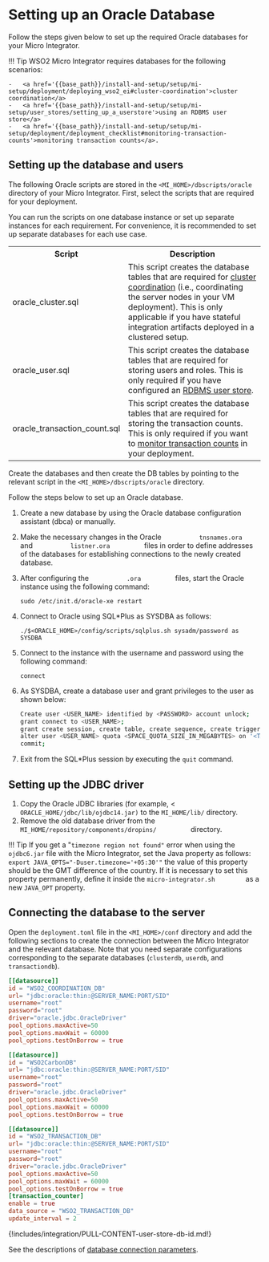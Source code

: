 # Setting up an Oracle Database

Follow the steps given below to set up the required Oracle databases for your Micro Integrator.

!!! Tip
    WSO2 Micro Integrator requires databases for the following scenarios:

    -	<a href='{{base_path}}/install-and-setup/setup/mi-setup/deployment/deploying_wso2_ei#cluster-coordination'>cluster coordination</a>
    -	<a href='{{base_path}}/install-and-setup/setup/mi-setup/user_stores/setting_up_a_userstore'>using an RDBMS user store</a>
    -	<a href='{{base_path}}/install-and-setup/setup/mi-setup/deployment/deployment_checklist#monitoring-transaction-counts'>monitoring transaction counts</a>.

## Setting up the database and users

The following Oracle scripts are stored in the `<MI_HOME>/dbscripts/oracle` directory of your Micro Integrator. First, select the scripts that are required for your deployment.

You can run the scripts on one database instance or set up separate instances for each requirement. For convenience, it is recommended to set up separate databases for each use case.

<table>
	<tr>
		<th>Script</th>
		<th>Description</th>
	</tr>
	<tr>
		<td>oracle_cluster.sql</td>
		<td>This script creates the database tables that are required for <a href='{{base_path}}/install-and-setup/setup/mi-setup/deployment/deploying_wso2_ei/#cluster-coordination'>cluster coordination</a> (i.e., coordinating the server nodes in your VM deployment). This is only applicable if you have stateful integration artifacts deployed in a clustered setup.
        </td>
	</tr>
	<tr>
		<td>oracle_user.sql</td>
		<td>This script creates the database tables that are required for storing users and roles. This is only required if you have configured an <a href='{{base_path}}/install-and-setup/setup/mi-setup/user_stores/setting_up_a_userstore'>RDBMS user store</a>.</td>
	</tr>
	<tr>
		<td>oracle_transaction_count.sql</td>
		<td>This script creates the database tables that are required for storing the transaction counts. This is only required if you want to <a href='{{base_path}}/install-and-setup/setup/mi-setup/deployment/deployment_checklist/#monitoring-transaction-counts'>monitor transaction counts</a> in your deployment.</td>
	</tr>
</table>

Create the databases and then create the DB tables by pointing to the relevant script in the `<MI_HOME>/dbscripts/oracle` directory.

Follow the steps below to set up an Oracle database.

1.  Create a new database by using the Oracle database configuration
    assistant (dbca) or manually.
2.  Make the necessary changes in the Oracle
    `           tnsnames.ora          ` and
    `           listner.ora          ` files in order to define
    addresses of the databases for establishing connections to the newly
    created database.
3.  After configuring the `           .ora          ` files, start the
    Oracle instance using the following command:

     ```
     sudo /etc/init.d/oracle-xe restart
     ```

4.  Connect to Oracle using SQL\*Plus as SYSDBA as follows:

    ```
    ./$<ORACLE_HOME>/config/scripts/sqlplus.sh sysadm/password as SYSDBA
    ```

5.  Connect to the instance with the username and password using the
    following command:

    ```
    connect
    ```

6.  As SYSDBA, create a database user and grant privileges to the user
    as shown below:

    ```bash
    Create user <USER_NAME> identified by <PASSWORD> account unlock;
    grant connect to <USER_NAME>;
    grant create session, create table, create sequence, create trigger to <USER_NAME>;
    alter user <USER_NAME> quota <SPACE_QUOTA_SIZE_IN_MEGABYTES> on '<TABLE_SPACE_NAME>';
    commit;
    ```

7.  Exit from the SQL\*Plus session by executing the `quit` command.

## Setting up the JDBC driver

1.  Copy the Oracle JDBC libraries (for example, \<
    `ORACLE_HOME/jdbc/lib/ojdbc14.jar)` to the `MI_HOME/lib/`
    directory.
2.  Remove the old database driver from the
    `MI_HOME/repository/components/dropins/         `
    directory.

!!! Tip
    If you get a "`timezone region not found"` error when using the `ojdbc6.jar` file with the Micro Integrator, set the Java property as follows: `export JAVA_OPTS="-Duser.timezone='+05:30'"` the value of this property should be the GMT difference of the country. If it is necessary to set this property permanently, define it inside the `micro-integrator.sh        ` as a new `JAVA_OPT` property.

## Connecting the database to the server

Open the `deployment.toml` file in the `<MI_HOME>/conf` directory and add the following sections to create the connection between the Micro Integrator and the relevant database. Note that you need separate configurations corresponding to the separate databases (`clusterdb`, `userdb`, and `transactiondb`).

```toml tab='Cluster DB Connection'
[[datasource]]
id = "WSO2_COORDINATION_DB"
url= "jdbc:oracle:thin:@SERVER_NAME:PORT/SID"
username="root"
password="root"
driver="oracle.jdbc.OracleDriver"
pool_options.maxActive=50
pool_options.maxWait = 60000
pool_options.testOnBorrow = true
```

```toml tab='User DB Connection'
[[datasource]]
id = "WSO2CarbonDB"
url= "jdbc:oracle:thin:@SERVER_NAME:PORT/SID"
username="root"
password="root"
driver="oracle.jdbc.OracleDriver"
pool_options.maxActive=50
pool_options.maxWait = 60000
pool_options.testOnBorrow = true
```

```toml tab='Transaction Counter DB Connection'
[[datasource]]
id = "WSO2_TRANSACTION_DB"
url= "jdbc:oracle:thin:@SERVER_NAME:PORT/SID"
username="root"
password="root"
driver="oracle.jdbc.OracleDriver"
pool_options.maxActive=50
pool_options.maxWait = 60000
pool_options.testOnBorrow = true
[transaction_counter]
enable = true
data_source = "WSO2_TRANSACTION_DB"
update_interval = 2
```

{!includes/integration/PULL-CONTENT-user-store-db-id.md!}

See the descriptions of [database connection parameters]({{base_path}}/reference/config-catalog-mi/#database-connection).